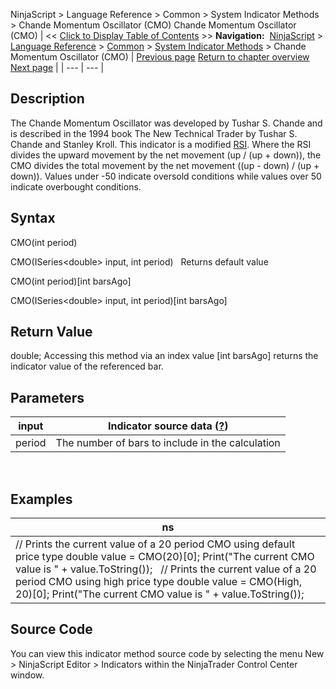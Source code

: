 ﻿
NinjaScript \> Language Reference \> Common \> System Indicator Methods \> Chande Momentum Oscillator (CMO)
Chande Momentum Oscillator (CMO)
| \<\< [Click to Display Table of Contents](chande_momentum_oscillator_cmo.md) \>\> **Navigation:**     [NinjaScript](ninjascript-1.md) \> [Language Reference](language_reference_wip-1.md) \> [Common](common-1.md) \> [System Indicator Methods](indicators-1.md) \> Chande Momentum Oscillator (CMO) | [Previous page](chaikin_volatility-1.md) [Return to chapter overview](indicators-1.md) [Next page](choppiness_index-1.md) |
| --- | --- |
## Description
The Chande Momentum Oscillator was developed by Tushar S. Chande and is described in the 1994 book The New Technical Trader by Tushar S. Chande and Stanley Kroll. This indicator is a modified [RSI](relative_strength_index_rsi-1.md). Where the RSI divides the upward movement by the net movement (up / (up \+ down)), the CMO divides the total movement by the net movement ((up \- down) / (up \+ down)). Values under \-50 indicate oversold conditions while values over 50 indicate overbought conditions.

## Syntax
CMO(int period)  

CMO(ISeries\<double\> input, int period)
 
Returns default value  

CMO(int period)\[int barsAgo]  

CMO(ISeries\<double\> input, int period)\[int barsAgo]

## Return Value
double; Accessing this method via an index value \[int barsAgo] returns the indicator value of the referenced bar.

## Parameters
| input | Indicator source data ([?](valid_input_data_for_indicator-1.md)) |
| --- | --- |
| period | The number of bars to include in the calculation |
 
## 
## Examples
| ns |
| --- |
| // Prints the current value of a 20 period CMO using default price type double value \= CMO(20)\[0]; Print("The current CMO value is " \+ value.ToString());   // Prints the current value of a 20 period CMO using high price type double value \= CMO(High, 20)\[0]; Print("The current CMO value is " \+ value.ToString()); |

## Source Code
You can view this indicator method source code by selecting the menu New \> NinjaScript Editor \> Indicators within the NinjaTrader Control Center window.

